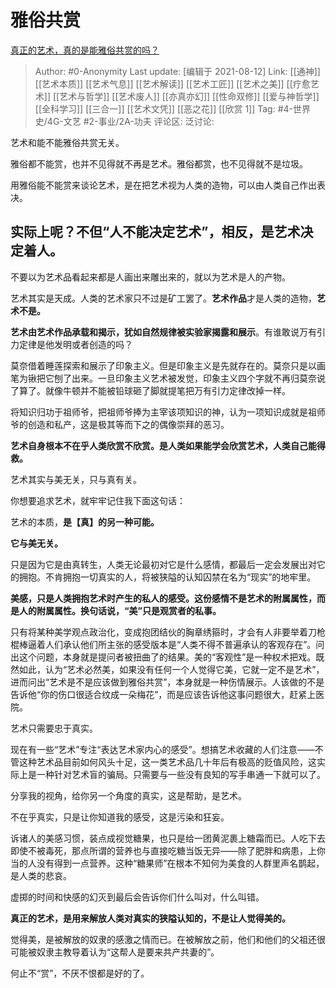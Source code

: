 # 雅俗共赏
[真正的艺术，真的是能雅俗共赏的吗？](https://www.zhihu.com/question/307808241/answer/572963649)

> Author: #0-Anonymity
> Last update: [编辑于 2021-08-12]
> Link: [[通神]] [[艺术本质]] [[艺术气息]] [[艺术解读]] [[艺术工匠]] [[艺术之美]] [[疗愈艺术]] [[艺术与哲学]] [[艺术废人]] [[亦真亦幻]] [[性命双修]] [[爱与神哲学]] [[全科学习]] [[三合一]] [[艺术文凭]] [[恶之花]] [[欣赏 1]]
> Tag: #4-世界史/4G-文艺 #2-事业/2A-功夫
> 评论区:
> 泛讨论:

艺术和能不能雅俗共赏无关。

雅俗都不能赏，也并不见得就不再是艺术。雅俗都赏，也不见得就不是垃圾。

用雅俗能不能赏来谈论艺术，是在把艺术视为人类的造物，可以由人类自己作出表决。

## 实际上呢？不但“人不能决定艺术”，相反，**是艺术决定着人**。

不要以为艺术品看起来都是人画出来雕出来的，就以为艺术是人的产物。

艺术其实是天成。人类的艺术家只不过是矿工罢了。**艺术作品**才是人类的造物，**艺术不是。**

**艺术由艺术作品承载和揭示，犹如自然规律被实验家揭露和展示**。有谁敢说万有引力定律是他发明或者创造的吗？

莫奈借着睡莲探索和展示了印象主义。但是印象主义是先就存在的。莫奈只是以画笔为锹把它刨了出来。一旦印象主义艺术被发觉，印象主义四个字就不再归莫奈说了算了。就像牛顿并不能被铅球砸了脚就提笔把万有引力定律改掉一样。

将知识归功于祖师爷，把祖师爷捧为主宰该项知识的神，认为一项知识成就是祖师爷的创造和私产，这是极其等而下之的偶像崇拜的恶习。

**艺术自身根本不在乎人类欣赏不欣赏。是人类如果能学会欣赏艺术，人类自己能得救。**

艺术其实与美无关，只与真有关。

你想要追求艺术，就牢牢记住我下面这句话：

艺术的本质，**是【真】的另一种可能。**

**它与美无关。**

只是因为它是由真转生，人类无论最初对它是什么感情，都最后一定会发展出对它的拥抱。不肯拥抱一切真实的人，将被狭隘的认知囚禁在名为“现实”的地牢里。

**美感，只是人类拥抱艺术时产生的私人的感受。这份感情不是艺术的附属属性，而是人的附属属性。换句话说，“美”只是观赏者的私事。**

只有将某种美学观点政治化，变成抱团结伙的胸章绣箍时，才会有人非要举着刀枪棍棒逼着人们承认他们所主张的感受版本是“人类不得不普遍承认的客观存在”。问出这个问题，本身就是提问者被扭曲了的结果。美的“客观性”是一种权术把戏。既然如此，认为“艺术必然美，如果没有任何一个人觉得它美，它就一定不是艺术”，进而问出“艺术是不是应该做到雅俗共赏”，本身就是一种伤情展示。人该做的不是告诉他“你的伤口很适合纹成一朵梅花”，而是应该告诉他这事问题很大，赶紧上医院。

艺术只需要忠于真实。

现在有一些“艺术”专注“表达艺术家内心的感受”。想搞艺术收藏的人们注意——不管这种艺术品目前如何风头十足，这一类艺术品几十年后有极高的贬值风险，这实际上是一种针对艺术盲的骗局。只需要与一些没有良知的写手串通一下就可以了。

分享我的视角，给你另一个角度的真实，这是帮助，是艺术。

不在乎真实，只是让你知道我的感受，这是污染和狂妄。

诉诸人的美感习惯，装点成视觉糖果，也只是给一团黄泥裹上糖霜而已。人吃下去即使不被毒死，那点所谓的营养也与直接吃糖当饭无异——除了肥胖和病患，上你当的人没有得到一点营养。这种“糖果师”在根本不知何为美食的人群里声名鹊起，是人类的悲哀。

虚掷的时间和快感的幻灭到最后会告诉你们什么叫对，什么叫错。

**真正的艺术，是用来解放人类对真实的狭隘认知的，不是让人觉得美的。**

觉得美，是被解放的奴隶的感激之情而已。在被解放之前，他们和他们的父祖还很可能被奴隶主教导着认为“这帮人是要来共产共妻的”。

何止不“赏”，不厌不恨都是好的了。
